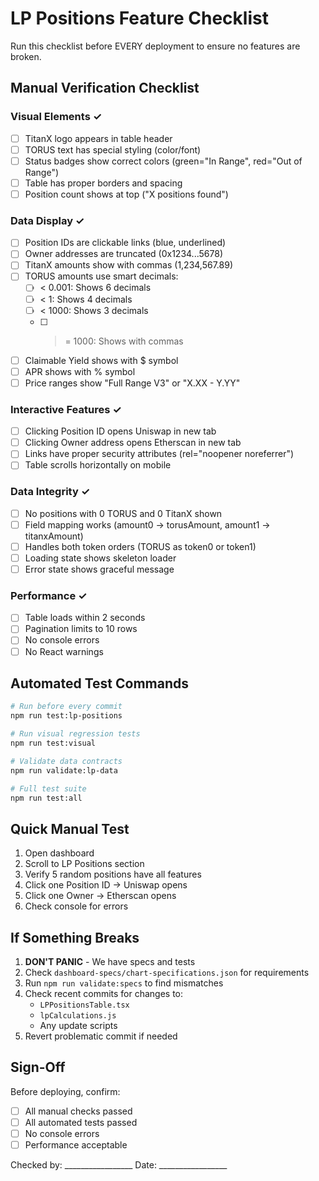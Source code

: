 # LP Positions Feature Checklist

Run this checklist before EVERY deployment to ensure no features are broken.

## Manual Verification Checklist

### Visual Elements ✓
- [ ] TitanX logo appears in table header
- [ ] TORUS text has special styling (color/font)
- [ ] Status badges show correct colors (green="In Range", red="Out of Range")
- [ ] Table has proper borders and spacing
- [ ] Position count shows at top ("X positions found")

### Data Display ✓
- [ ] Position IDs are clickable links (blue, underlined)
- [ ] Owner addresses are truncated (0x1234...5678)
- [ ] TitanX amounts show with commas (1,234,567.89)
- [ ] TORUS amounts use smart decimals:
  - [ ] < 0.001: Shows 6 decimals
  - [ ] < 1: Shows 4 decimals  
  - [ ] < 1000: Shows 3 decimals
  - [ ] >= 1000: Shows with commas
- [ ] Claimable Yield shows with $ symbol
- [ ] APR shows with % symbol
- [ ] Price ranges show "Full Range V3" or "X.XX - Y.YY"

### Interactive Features ✓
- [ ] Clicking Position ID opens Uniswap in new tab
- [ ] Clicking Owner address opens Etherscan in new tab
- [ ] Links have proper security attributes (rel="noopener noreferrer")
- [ ] Table scrolls horizontally on mobile

### Data Integrity ✓
- [ ] No positions with 0 TORUS and 0 TitanX shown
- [ ] Field mapping works (amount0 → torusAmount, amount1 → titanxAmount)
- [ ] Handles both token orders (TORUS as token0 or token1)
- [ ] Loading state shows skeleton loader
- [ ] Error state shows graceful message

### Performance ✓
- [ ] Table loads within 2 seconds
- [ ] Pagination limits to 10 rows
- [ ] No console errors
- [ ] No React warnings

## Automated Test Commands

```bash
# Run before every commit
npm run test:lp-positions

# Run visual regression tests
npm run test:visual

# Validate data contracts
npm run validate:lp-data

# Full test suite
npm run test:all
```

## Quick Manual Test

1. Open dashboard
2. Scroll to LP Positions section
3. Verify 5 random positions have all features
4. Click one Position ID → Uniswap opens
5. Click one Owner → Etherscan opens
6. Check console for errors

## If Something Breaks

1. **DON'T PANIC** - We have specs and tests
2. Check `dashboard-specs/chart-specifications.json` for requirements
3. Run `npm run validate:specs` to find mismatches
4. Check recent commits for changes to:
   - `LPPositionsTable.tsx`
   - `lpCalculations.js`
   - Any update scripts
5. Revert problematic commit if needed

## Sign-Off

Before deploying, confirm:
- [ ] All manual checks passed
- [ ] All automated tests passed
- [ ] No console errors
- [ ] Performance acceptable

Checked by: _________________ Date: _________________